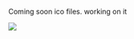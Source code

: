 
Coming soon ico files. working on it

![](https://github.com/yasinnaal/country-flags-project/blob/main/falgs-ico/ae.ico)
